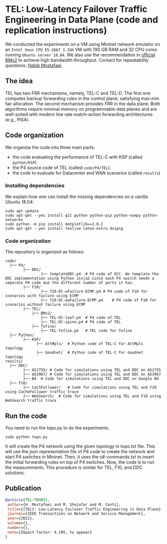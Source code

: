 # TEL: Low-Latency Failover Traffic Engineering in Data Plane  (code and replication instructions)

We conducted the experiments on a VM using Mininet network emulator on an `Intel Xeon CPU E5-2667 3.3GH` VM with 190 GB RAM and 32 CPU cores running `Ubuntu server 18.04`. We also use the
recommendation in [official BMv2](https://github.com/p4lang/behavioral-model/blob/main/docs/performance.md) to achieve high bandwidth throughput.
Contact for repeatability questions: [Habib Mostafaei](https://mostafaei.bitbucket.io).
## The idea

TEL has two FRR mechanisms, namely, TEL-C and TEL-D. The first one computes backup forwarding rules in the control plane, satisfying max-min fair allocation. The second mechanism provides FRR in the data plane. Both algorithms require minimal memory on programmable data planes and are well-suited with modern line rate match-action forwarding architectures (e.g., PISA).

## Code organization
We organize the code into three main parts: 
 - the code evaluating the performance of TEL-C with KSP (called `python/KSP`)  
 - the P4 source code of TEL (called `code/P4/TEL`).
 - the code to evaluate for Datacenter and WAN scenarios (called `results`)  


### Installing dependencies

We explain how one can install the missing dependencies on a vanilla Ubuntu 18.04:

```
sudo apt update
sudo apt-get --yes install git python python-pip python-numpy python-networkx
sudo python -m pip install matplotlib==2.0.2
sudo apt-get --yes install texlive-latex-extra dvipng 
```

### Code organization

The repository is organized as follows:

```
code/
  ├── P4/
        ├── DDC/
			    ├── templateDDC.p4	# P4 code of DCC. We template the DDC implementation using Python Jinja2 since each P4 switch needs a separate P4 code due the different number of ports it has.
        ├── F10/
			    ├── f10-DC-wFailure-ECMP.p4	# P4 code of F10 for scenarios with failure using ECMP
				├── f10-DC-woFailure-ECMP.p4	# P4 code of F10 for scenarios without failure using ECMP
        ├── TEL/
		    ├── BMv2/
			    ├── TEL-DC-leaf.p4	# P4 code of TEL
			    ├── TEL-DC-spine.p4	# P4 code of TEL
			├── Tofino/
			    ├── TEL-Tofino.p4	# TEL code for Tofino 
  ├── Python/  
		├── KSP/                                         
              ├── AttMpls/	# Python code of TEL-C for AttMpls topology
              ├── Goodnet/	# Python code of TEL-C for Goodnet topology
results/
  ├── DDC/
        ├── AS1755/	# Code for simulations using TEL and DDC on AS1755
        ├── AS3967/	# Code for simulations using TEL and DDC on AS3967
        ├── B4	# Code for simulations using TEL and DDC on Google B4
  ├── F10/
        ├── CachFollower/	# Code for simulations using TEL and F10 using CacheFollower traffic trace
		├── WebSearch/	# Code for simulations using TEL and F10 using WebSearch traffic trace		
```

## Run the code

You need to run the topo.py to do the experiments.

```
sudo python topo.py
```

It will create the P4 network using the given topology in topo.txt file. This will use
the json representation file of P4 code to create the network and start P4 switches in 
Mininet. Then, it uses the s#-commands.txt to insert the initial forwarding rules on 
top of P4 switches. Now, the code is to run the measurements. This procedure is similar
for TEL, F10, and DDC solutions.

## Publication
```bibtex
@article{TEL-TNSM21,
 author={H. Mostafaei and M. Shojafar and M. Conti},
 title={{TEL}: Low-Latency Failover Traffic Engineering in Data Plane},
 journal={IEEE Transactions on Network and Service Management},
 year={2021},
 volume={},
 number={},
 note={Impact factor: 4.195, to appear}
}
```